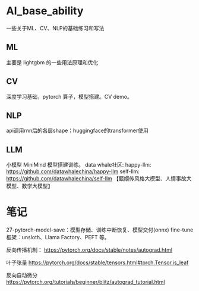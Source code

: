 # AI_base_ability
一些关于ML、CV、NLP的基础练习和写法

## ML
主要是 lightgbm 的一些用法原理和优化

## CV
深度学习基础，pytorch 算子，模型搭建。CV demo。

## NLP
api调用rnn后的各层shape；huggingface的transformer使用

## LLM
小模型 MiniMind 模型搭建训练。
data whale社区: happy-llm: https://github.com/datawhalechina/happy-llm
                self-llm: https://github.com/datawhalechina/self-llm 【甄嬛传风格大模型、人情事故大模型、数学大模型】


# 笔记
27-pytorch-model-save：模型存储、训练中断恢复、模型交付(onnx)
fine-tune框架：unsloth、Llama Factory、PEFT 等。


反向传播机制：
https://pytorch.org/docs/stable/notes/autograd.html

叶子张量
https://pytorch.org/docs/stable/tensors.html#torch.Tensor.is_leaf

反向自动微分
https://pytorch.org/tutorials/beginner/blitz/autograd_tutorial.html
